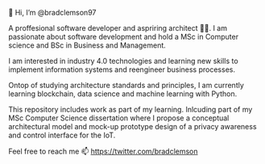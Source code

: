 👋 Hi, I’m @bradclemson97

A proffesional software developer and aspriring architect :technologist:. I am passionate about software development and hold a MSc in Computer science and BSc in Business and Management. 

I am interested in industry 4.0 technologies and learning new skills to implement information systems and reengineer business processes. 

Ontop of studying architecture standards and principles, I am currently learning blockchain, data science and machine learning with Python. 

This repository includes work as part of my learning. Inlcuding part of my MSc Computer Science dissertation where I propose a conceptual architectural model and mock-up prototype design of a privacy awareness and control interface for the IoT.

Feel free to reach me :mailbox: https://twitter.com/bradclemson

<!---
bradclemson97/bradclemson97 is a ✨ special ✨ repository because its `README.md` (this file) appears on your GitHub profile.
You can click the Preview link to take a look at your changes.
--->
